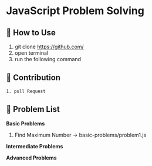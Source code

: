 # JavaScript Problem Solving
## 🚀 How to Use
1. git clone https://github.com/
2. open terminal 
3. run the following command

## 🤝 Contribution
    1. pull Request 
## 📝 Problem List
 **Basic Problems**  
 1. Find Maximum Number → basic-problems/problem1.js

**Intermediate Problems**

**Advanced Problems**


